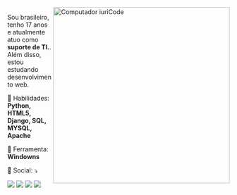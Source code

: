 <img src="https://raw.githubusercontent.com/MicaelliMedeiros/micaellimedeiros/master/image/computer-illustration.png" min-width="400px" max-width="400px" width="400px" align="right" alt="Computador iuriCode">

<p align="left"> 
 Sou brasileiro, tenho 17 anos e atualmente atuo como <strong>suporte de TI.</strong>.<br>
Além disso, estou estudando desenvolvimento web.
</p>

<p align="left">
  🦄 Habilidades: <strong>Python, HTML5, Django, SQL, MYSQL, Apache</strong>
</p>

<p align="left">
  💼 Ferramenta: <strong>Windowns</strong>
</p>

<p align="left">
  💌 Social: ⤵️
</p>

<p align="left">
  <a href="#" alt="Gmail">
  <img src="https://img.shields.io/badge/-Gmail-FF0000?style=flat-square&labelColor=FF0000&logo=gmail&logoColor=white&link=mailto:moisescgb523@gmail.com" /></a>

  <a href="#" alt="Linkedin">
  <img src="https://img.shields.io/badge/-Linkedin-0e76a8?style=flat-square&logo=Linkedin&logoColor=white&link=https://www.linkedin.com/in/moisesdecastrosampaio/" /></a>

  <a href="#" alt="WhatsApp">
  <img src="https://img.shields.io/badge/-WhatsApp-25d366?style=flat-square&labelColor=25d366&logo=whatsapp&logoColor=white&link=https://wa.me/5563984446049?text=Ol%C3%A1%2C+estou+entrando+em+contato+pelo+github"/></a>

  <a href="https://instagram.com/castro_pmw?igshid=MzNlNGNkZWQ4Mg==" alt="Instagram">
  <img src="https://img.shields.io/badge/-Instagram-DF0174?style=flat-square&labelColor=DF0174&logo=instagram&logoColor=white&link=https://instagram.com/castro_pmw?igshid=MzNlNGNkZWQ4Mg=="/></a>
</p>  
